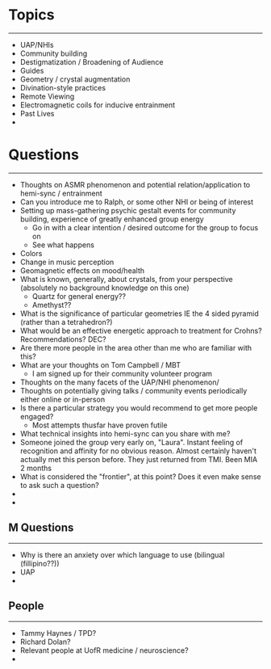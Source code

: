 # Topics
------
- UAP/NHIs 
- Community building 
- Destigmatization / Broadening of Audience
- Guides
- Geometry / crystal augmentation
- Divination-style practices
- Remote Viewing
- Electromagnetic coils for inducive entrainment
- Past Lives
- 
# Questions  
---
- Thoughts on ASMR phenomenon and potential relation/application to hemi-sync / entrainment
- Can you introduce me to Ralph, or some other NHI or being of interest
- Setting up mass-gathering psychic gestalt events for community building, experience of greatly enhanced group  energy
	- Go in with a clear intention / desired outcome for the group to focus on
	- See what happens
- Colors 
- Change in music perception
- Geomagnetic effects on mood/health
- What is known, generally, about crystals, from your perspective (absolutely no background knowledge on this one)
	- Quartz for general energy??
	- Amethyst??
- What is the significance of particular geometries IE the 4 sided pyramid (rather than a tetrahedron?)
- What would be an effective energetic approach to treatment for Crohns? Recommendations? DEC?
- Are there more people in the area other than me who are familiar with this?
- What are your thoughts on Tom Campbell / MBT 
	- I am signed up for their community volunteer program
- Thoughts on the many facets of the UAP/NHI phenomenon/
- Thoughts on potentially giving talks / community events periodically either online or in-person
- Is there a particular strategy you would recommend to get more people engaged?
	- Most attempts thusfar have proven futile
- What technical insights into hemi-sync can you share with me?
- Someone joined the group very early on, "Laura". Instant feeling of recognition and affinity for no obvious reason. Almost certainly haven't actually met this person before. They just returned from TMI. Been MIA 2 months
- What is considered the "frontier", at this point? Does it even make sense to ask such a question?
- 
- 

## M Questions
----
- Why is there an anxiety over which language to use (bilingual (fillipino??))
- UAP
- 
## People
---
- Tammy Haynes / TPD?
- Richard Dolan?
- Relevant people at UofR medicine / neuroscience?
- 